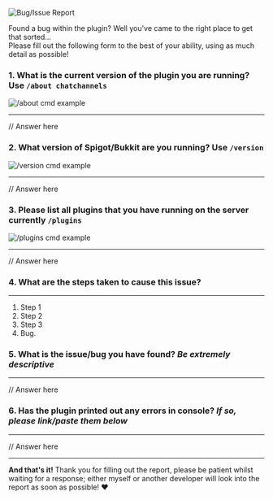 ![Bug/Issue Report](http://i.imgur.com/MWY4ph7.png)

Found a bug within the plugin? Well you've came to the right place to get that sorted...  
Please fill out the following form to the best of your ability, using as much detail as possible!

### 1. What is the current version of the plugin you are running? Use `/about chatchannels`   
![/about cmd example](http://image.prntscr.com/image/f88e2ce4d967409fa63289b7ca0a6bfa.png)
***
  
// Answer here
 
### 2. What version of Spigot/Bukkit are you running? Use `/version`
![/version cmd example](http://image.prntscr.com/image/341ebb4a960e49129963ffb10141574e.png)
***
  
// Answer here

### 3. Please list all plugins that you have running on the server currently `/plugins`
![/plugins cmd example](http://image.prntscr.com/image/552c51e9cf114e208ba53a7c7c670089.png)
***
  
// Answer here
 
### 4. What are the steps taken to cause this issue?
***
  
1. Step 1
2. Step 2
3. Step 3
4. Bug.
 
### 5. What is the issue/bug you have found? _Be extremely descriptive_
***
  
// Answer here
  
### 6. Has the plugin printed out any errors in console? _If so, please link/paste them below_
***
  
// Answer here

***

**And that's it!** Thank you for filling out the report, please be patient whilst waiting for a response; either myself or another developer will look into the report as soon as possible! :heart: 
